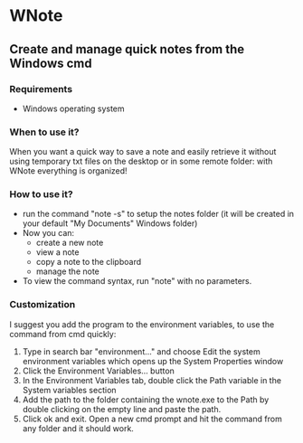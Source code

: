 # WNote
## Create and manage quick notes from the Windows cmd

### Requirements
- Windows operating system

### When to use it?
When you want a quick way to save a note and easily retrieve it without using temporary txt files on the desktop or in some remote folder: with WNote everything is organized!

### How to use it?
- run the command "note -s" to setup the notes folder (it will be created in your default "My Documents" Windows folder)
- Now you can:
  - create a new note
  - view a note
  - copy a note to the clipboard
  - manage the note
- To view the command syntax, run "note" with no parameters.

### Customization
I suggest you add the program to the environment variables, to use the command from cmd quickly:
1. Type in search bar "environment..." and choose Edit the system environment variables which opens up the System Properties window
1. Click the Environment Variables... button
1. In the Environment Variables tab, double click the Path variable in the System variables section
1. Add the path to the folder containing the wnote.exe to the Path by double clicking on the empty line and paste the path.
1. Click ok and exit. Open a new cmd prompt and hit the command from any folder and it should work.
